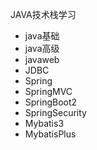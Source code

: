 JAVA技术栈学习

- java基础
- java高级
- javaweb
- JDBC
- Spring
- SpringMVC
- SpringBoot2
- SpringSecurity
- Mybatis3
- MybatisPlus
